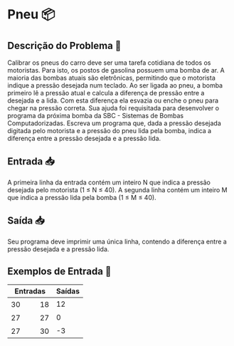 # Pneu 📦

## Descrição do Problema 📝

Calibrar os pneus do carro deve ser uma tarefa cotidiana de todos os motoristas. Para isto, os postos de gasolina possuem uma bomba de ar. A maioria das bombas atuais são eletrônicas, permitindo que o motorista indique a pressão desejada num teclado. Ao ser ligada ao pneu, a bomba primeiro lê a pressão atual e calcula a diferença de pressão entre a desejada e a lida. Com esta diferença ela esvazia ou enche o pneu para chegar na pressão correta.
Sua ajuda foi requisitada para desenvolver o programa da próxima bomba da SBC - Sistemas de Bombas Computadorizadas.
Escreva um programa que, dada a pressão desejada digitada pelo motorista e a pressão do pneu lida pela bomba, indica a diferença entre a pressão desejada e a pressão lida.

## Entrada 📥

A primeira linha da entrada contém um inteiro N que indica a pressão desejada pelo motorista (1 ≤ N ≤ 40). A segunda linha contém um inteiro M que indica a pressão lida pela bomba (1 ≤ M ≤ 40).

## Saída 📥

Seu programa deve imprimir uma única linha, contendo a diferença entre a pressão desejada e a pressão lida.

## Exemplos de Entrada 🚀

| Entradas  | Saídas |
| ------------- | ------------- |
| 30ㅤㅤㅤ18 | 12 |
| 27ㅤㅤㅤ27 | 0 |
| 27ㅤㅤㅤ30 | -3 |
